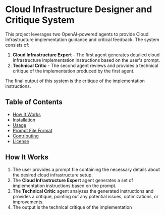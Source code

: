 # Cloud Infrastructure Designer and Critique System

This project leverages two OpenAI-powered agents to provide Cloud Infrastructure implementation guidance and critical feedback. The system consists of:

1. **Cloud Infrastructure Expert** - The first agent generates detailed cloud infrastructure implementation instructions based on the user's prompt.
2. **Technical Critic** - The second agent reviews and provides a technical critique of the implementation produced by the first agent.

The final output of this system is the critique of the implementation instructions.

## Table of Contents

- [How It Works](#how-it-works)
- [Installation](#installation)
- [Usage](#usage)
- [Prompt File Format](#prompt-file-format)
- [Contributing](#contributing)
- [License](#license)

## How It Works

1. The user provides a prompt file containing the necessary details about the desired cloud infrastructure setup.
2. The **Cloud Infrastructure Expert** agent generates a set of implementation instructions based on the prompt.
3. The **Technical Critic** agent analyzes the generated instructions and provides a critique, pointing out any potential issues, optimizations, or improvements.
4. The output is the technical critique of the implementation
